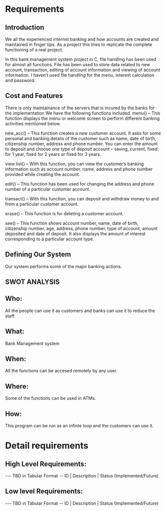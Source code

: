 # Requirements
## Introduction
We all the experienced internet banking and how accounts are created and maintained in finger tips.
As a project this tries to replicate the complete functioning of a real project. 


In this bank management system project in C, file handling has been used for almost all functions. File has been used to store data related to new account, transaction, editing of account information and viewing of account information. I haven’t used file handling for the menu, interest calculation and password.
## Cost and Features
There is only maintainance of the servers that is incured by the banks for the implementation
We have the following functions included.
menu() – This function displays the menu or welcome screen to perform different banking activities mentioned below.

new_acc() – This function creates a new customer account. It asks for some  personal and banking details of the customer such as name, date of birth, citizenship number, address and phone number. You can enter the amount to deposit and choose one type of deposit account – saving, current, fixed for 1 year, fixed for 2 years or fixed for 3 years.

view list() – With this function, you can view the customer’s banking information such as account number, name, address and phone number provided while creating the account.

edit() – This function has been used for changing the address and phone number of a particular customer account.

transact() – With this function, you can deposit and withdraw money to and from a particular customer account.

erase() – This function is for deleting a customer account.

see() – This function shows account number, name, date of birth, citizenship number, age, address, phone number, type of account, amount deposited and date of deposit. It also displays the amount of interest corresponding to a particular account type.
 
## Defining Our System
Our system performs some of the major banking actions.
## SWOT ANALYSIS

## Who:
All the people can use it as customers and banks can use it to reduce the staff.
## What:
Bank Management system

## When:
All the functions can be accesed remotely by any user.

## Where:
Some of the functions can be used in ATMs.

## How:
This program can be run as an infinte loop and the customers can use it.

# Detail requirements
## High Level Requirements:
--- TBD in Tabular Format 
-- ID | Description | Status (Implemented/Future)


##  Low level Requirements:
--- TBD in Tabular Format 
-- ID | Description | Status (Implemented/Future)
